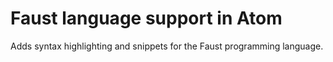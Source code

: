 # Faust language support in Atom

Adds syntax highlighting and snippets for the Faust programming language.
